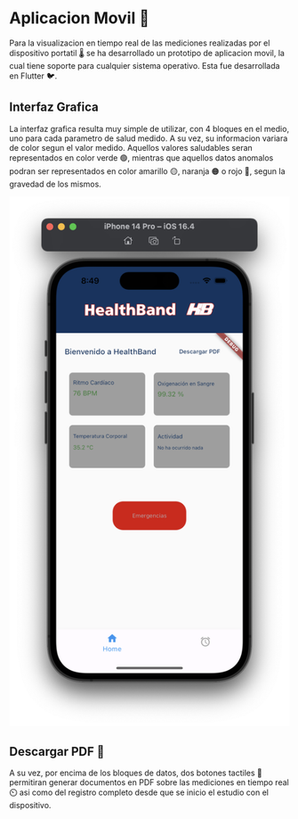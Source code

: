 # Aplicacion Movil 📱

Para la visualizacion en tiempo real de las mediciones realizadas por el dispositivo portatil 🌡️ se ha desarrollado un prototipo de aplicacion movil, la cual tiene soporte para cualquier sistema operativo. Esta fue desarrollada en Flutter 🐦.

## Interfaz Grafica 

La interfaz grafica resulta muy simple de utilizar, con 4 bloques en el medio, uno para cada parametro de salud medido. A su vez, su informacion variara de color segun el valor medido. Aquellos valores saludables seran representados en color verde 🟢, mientras que aquellos datos anomalos podran ser representados en color amarillo 🟡, naranja 🟠 o rojo 🔴, segun la gravedad de los mismos. 

![app](https://github.com/impatrq/healthband/blob/main/assets/app_image.png)

## Descargar PDF 📎

A su vez, por encima de los bloques de datos, dos botones tactiles 🔘 permitiran generar documentos en PDF sobre las mediciones en tiempo real ⏲️ asi como del registro completo desde que se inicio el estudio con el dispositivo. 
